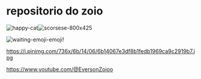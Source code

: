 # repositorio do zoio 




![happy-cat](https://github.com/user-attachments/assets/7bddd2a8-5cd6-4083-a1aa-26831b49658f)![scorsese-800x425](https://github.com/user-attachments/assets/6788d9e0-ebc7-44bd-b94b-269c18b3e217)

![waiting-emoji-emoji](https://github.com/user-attachments/assets/3cc46586-f721-4357-b6ca-78c2964491a5)!

https://i.pinimg.com/736x/6b/14/06/6b14067e3df8b1fedb1969ca9c2919b7.jpg

https://www.youtube.com/@EversonZoioo
